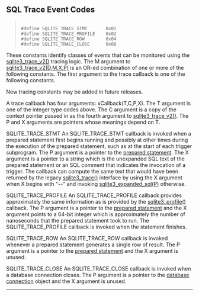 ## SQL Trace Event Codes




> ```
> 
> #define SQLITE_TRACE_STMT       0x01
> #define SQLITE_TRACE_PROFILE    0x02
> #define SQLITE_TRACE_ROW        0x04
> #define SQLITE_TRACE_CLOSE      0x08
> 
> ```



These constants identify classes of events that can be monitored
using the [sqlite3\_trace\_v2()](#sqlite3_trace_v2) tracing logic. The M argument
to [sqlite3\_trace\_v2(D,M,X,P)](#sqlite3_trace_v2) is an OR\-ed combination of one or more of
the following constants. The first argument to the trace callback
is one of the following constants.


New tracing constants may be added in future releases.


A trace callback has four arguments: xCallback(T,C,P,X).
The T argument is one of the integer type codes above.
The C argument is a copy of the context pointer passed in as the
fourth argument to [sqlite3\_trace\_v2()](#sqlite3_trace_v2).
The P and X arguments are pointers whose meanings depend on T.




SQLITE\_TRACE\_STMT
An SQLITE\_TRACE\_STMT callback is invoked when a prepared statement
first begins running and possibly at other times during the
execution of the prepared statement, such as at the start of each
trigger subprogram. The P argument is a pointer to the
[prepared statement](#sqlite3_stmt). The X argument is a pointer to a string which
is the unexpanded SQL text of the prepared statement or an SQL comment
that indicates the invocation of a trigger. The callback can compute
the same text that would have been returned by the legacy [sqlite3\_trace()](#sqlite3_profile)
interface by using the X argument when X begins with "\-\-" and invoking
[sqlite3\_expanded\_sql(P)](#sqlite3_expanded_sql) otherwise.



SQLITE\_TRACE\_PROFILE
An SQLITE\_TRACE\_PROFILE callback provides approximately the same
information as is provided by the [sqlite3\_profile()](#sqlite3_profile) callback.
The P argument is a pointer to the [prepared statement](#sqlite3_stmt) and the
X argument points to a 64\-bit integer which is approximately
the number of nanoseconds that the prepared statement took to run.
The SQLITE\_TRACE\_PROFILE callback is invoked when the statement finishes.



SQLITE\_TRACE\_ROW
An SQLITE\_TRACE\_ROW callback is invoked whenever a prepared
statement generates a single row of result.
The P argument is a pointer to the [prepared statement](#sqlite3_stmt) and the
X argument is unused.



SQLITE\_TRACE\_CLOSE
An SQLITE\_TRACE\_CLOSE callback is invoked when a database
connection closes.
The P argument is a pointer to the [database connection](#sqlite3) object
and the X argument is unused.





---


